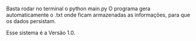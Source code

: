 Basta rodar no terminal o python main.py
O programa gera automaticamente o .txt onde ficam armazenadas as informações,
para que os dados persistam.

Esse sistema é a Versão 1.0.
